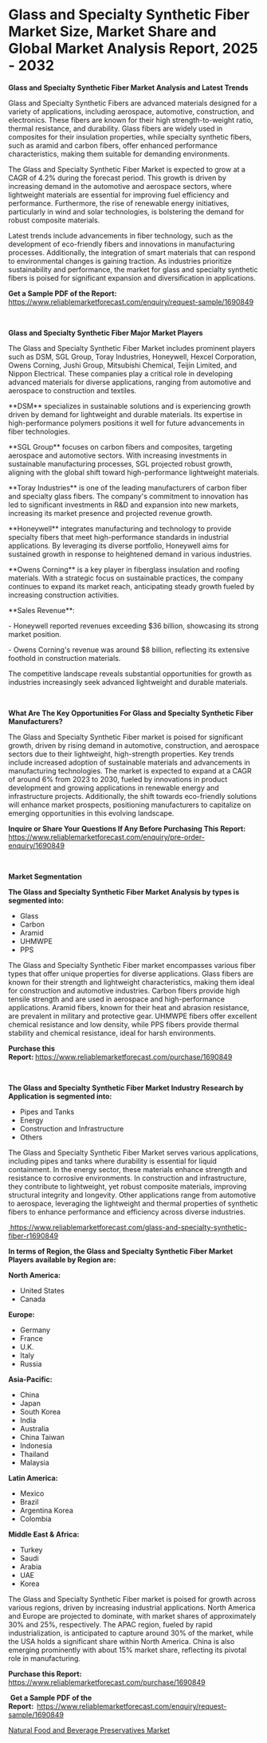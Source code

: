<p><h1>Glass and Specialty Synthetic Fiber Market Size, Market Share and Global Market Analysis Report, 2025 - 2032</h1></p><p><strong>Glass and Specialty Synthetic Fiber Market Analysis and Latest Trends</strong></p>
<p><p>Glass and Specialty Synthetic Fibers are advanced materials designed for a variety of applications, including aerospace, automotive, construction, and electronics. These fibers are known for their high strength-to-weight ratio, thermal resistance, and durability. Glass fibers are widely used in composites for their insulation properties, while specialty synthetic fibers, such as aramid and carbon fibers, offer enhanced performance characteristics, making them suitable for demanding environments.</p><p>The Glass and Specialty Synthetic Fiber Market is expected to grow at a CAGR of 4.2% during the forecast period. This growth is driven by increasing demand in the automotive and aerospace sectors, where lightweight materials are essential for improving fuel efficiency and performance. Furthermore, the rise of renewable energy initiatives, particularly in wind and solar technologies, is bolstering the demand for robust composite materials. </p><p>Latest trends include advancements in fiber technology, such as the development of eco-friendly fibers and innovations in manufacturing processes. Additionally, the integration of smart materials that can respond to environmental changes is gaining traction. As industries prioritize sustainability and performance, the market for glass and specialty synthetic fibers is poised for significant expansion and diversification in applications.</p></p>
<p><strong>Get a Sample PDF of the Report:&nbsp;</strong> <a href="https://www.reliablemarketforecast.com/enquiry/request-sample/1690849?utm_campaign=1169&utm_medium=2&utm_source=Github&utm_content=ia&utm_term=06012025&utm_id=glass-and-specialty-synthetic-fiber">https://www.reliablemarketforecast.com/enquiry/request-sample/1690849</a></p>
<p>&nbsp;</p>
<p><strong>Glass and Specialty Synthetic Fiber Major Market Players</strong></p>
<p><p>The Glass and Specialty Synthetic Fiber Market includes prominent players such as DSM, SGL Group, Toray Industries, Honeywell, Hexcel Corporation, Owens Corning, Jushi Group, Mitsubishi Chemical, Teijin Limited, and Nippon Electrical. These companies play a critical role in developing advanced materials for diverse applications, ranging from automotive and aerospace to construction and textiles.</p><p>**DSM** specializes in sustainable solutions and is experiencing growth driven by demand for lightweight and durable materials. Its expertise in high-performance polymers positions it well for future advancements in fiber technologies.</p><p>**SGL Group** focuses on carbon fibers and composites, targeting aerospace and automotive sectors. With increasing investments in sustainable manufacturing processes, SGL projected robust growth, aligning with the global shift toward high-performance lightweight materials.</p><p>**Toray Industries** is one of the leading manufacturers of carbon fiber and specialty glass fibers. The company's commitment to innovation has led to significant investments in R&D and expansion into new markets, increasing its market presence and projected revenue growth.</p><p>**Honeywell** integrates manufacturing and technology to provide specialty fibers that meet high-performance standards in industrial applications. By leveraging its diverse portfolio, Honeywell aims for sustained growth in response to heightened demand in various industries.</p><p>**Owens Corning** is a key player in fiberglass insulation and roofing materials. With a strategic focus on sustainable practices, the company continues to expand its market reach, anticipating steady growth fueled by increasing construction activities.</p><p>**Sales Revenue**: </p><p>- Honeywell reported revenues exceeding $36 billion, showcasing its strong market position.</p><p>- Owens Corning's revenue was around $8 billion, reflecting its extensive foothold in construction materials.</p><p>The competitive landscape reveals substantial opportunities for growth as industries increasingly seek advanced lightweight and durable materials.</p></p>
<p>&nbsp;</p>
<p><strong>What Are The Key Opportunities For Glass and Specialty Synthetic Fiber Manufacturers?</strong></p>
<p><p>The Glass and Specialty Synthetic Fiber market is poised for significant growth, driven by rising demand in automotive, construction, and aerospace sectors due to their lightweight, high-strength properties. Key trends include increased adoption of sustainable materials and advancements in manufacturing technologies. The market is expected to expand at a CAGR of around 6% from 2023 to 2030, fueled by innovations in product development and growing applications in renewable energy and infrastructure projects. Additionally, the shift towards eco-friendly solutions will enhance market prospects, positioning manufacturers to capitalize on emerging opportunities in this evolving landscape.</p></p>
<p><strong>Inquire or Share Your Questions If Any Before Purchasing This Report:</strong> <a href="https://www.reliablemarketforecast.com/enquiry/pre-order-enquiry/1690849?utm_campaign=1169&utm_medium=2&utm_source=Github&utm_content=ia&utm_term=06012025&utm_id=glass-and-specialty-synthetic-fiber">https://www.reliablemarketforecast.com/enquiry/pre-order-enquiry/1690849</a></p>
<p>&nbsp;</p>
<p><strong>Market Segmentation</strong></p>
<p><strong>The Glass and Specialty Synthetic Fiber Market Analysis by types is segmented into:</strong></p>
<p><ul><li>Glass</li><li>Carbon</li><li>Aramid</li><li>UHMWPE</li><li>PPS</li></ul></p>
<p><p>The Glass and Specialty Synthetic Fiber market encompasses various fiber types that offer unique properties for diverse applications. Glass fibers are known for their strength and lightweight characteristics, making them ideal for construction and automotive industries. Carbon fibers provide high tensile strength and are used in aerospace and high-performance applications. Aramid fibers, known for their heat and abrasion resistance, are prevalent in military and protective gear. UHMWPE fibers offer excellent chemical resistance and low density, while PPS fibers provide thermal stability and chemical resistance, ideal for harsh environments.</p></p>
<p><strong>Purchase this Report:&nbsp;</strong><a href="https://www.reliablemarketforecast.com/purchase/1690849?utm_campaign=1169&utm_medium=2&utm_source=Github&utm_content=ia&utm_term=06012025&utm_id=glass-and-specialty-synthetic-fiber">https://www.reliablemarketforecast.com/purchase/1690849</a></p>
<p>&nbsp;</p>
<p><strong>The Glass and Specialty Synthetic Fiber Market Industry Research by Application is segmented into:</strong></p>
<p><ul><li>Pipes and Tanks</li><li>Energy</li><li>Construction and Infrastructure</li><li>Others</li></ul></p>
<p><p>The Glass and Specialty Synthetic Fiber Market serves various applications, including pipes and tanks where durability is essential for liquid containment. In the energy sector, these materials enhance strength and resistance to corrosive environments. In construction and infrastructure, they contribute to lightweight, yet robust composite materials, improving structural integrity and longevity. Other applications range from automotive to aerospace, leveraging the lightweight and thermal properties of synthetic fibers to enhance performance and efficiency across diverse industries.</p></p>
<p><a href="https://www.reliablemarketforecast.com/glass-and-specialty-synthetic-fiber-r1690849?utm_campaign=1169&utm_medium=2&utm_source=Github&utm_content=ia&utm_term=06012025&utm_id=glass-and-specialty-synthetic-fiber">&nbsp;https://www.reliablemarketforecast.com/glass-and-specialty-synthetic-fiber-r1690849</a></p>
<p><strong>In terms of Region, the Glass and Specialty Synthetic Fiber Market Players available by Region are:</strong></p>
<p>
    <p> <strong> North America: </strong>
        <ul>
            <li>United States</li>
            <li>Canada</li>
        </ul>
        </p> 
    <p> <strong> Europe: </strong>
        <ul>
            <li>Germany</li>
            <li>France</li>
            <li>U.K.</li>
            <li>Italy</li>
            <li>Russia</li>
        </ul>
        </p> 
    <p> <strong> Asia-Pacific: </strong>
        <ul>
            <li>China</li>
            <li>Japan</li>
            <li>South Korea</li>
            <li>India</li>
            <li>Australia</li>
            <li>China Taiwan</li>
            <li>Indonesia</li>
            <li>Thailand</li>
            <li>Malaysia</li>
        </ul>
        </p> 
    <p> <strong> Latin America: </strong>
        <ul>
            <li>Mexico</li>
            <li>Brazil</li>
            <li>Argentina Korea</li>
            <li>Colombia</li>
        </ul>
        </p> 
    <p> <strong> Middle East & Africa: </strong>
        <ul>
            <li>Turkey</li>
            <li>Saudi</li>
            <li>Arabia</li>
            <li>UAE</li>
            <li>Korea</li>
        </ul>
    </p>
    </p>
<p><p>The Glass and Specialty Synthetic Fiber market is poised for growth across various regions, driven by increasing industrial applications. North America and Europe are projected to dominate, with market shares of approximately 30% and 25%, respectively. The APAC region, fueled by rapid industrialization, is anticipated to capture around 30% of the market, while the USA holds a significant share within North America. China is also emerging prominently with about 15% market share, reflecting its pivotal role in manufacturing.</p></p>
<p><strong>Purchase this Report: </strong><a href="https://www.reliablemarketforecast.com/purchase/1690849?utm_campaign=1169&utm_medium=2&utm_source=Github&utm_content=ia&utm_term=06012025&utm_id=glass-and-specialty-synthetic-fiber">https://www.reliablemarketforecast.com/purchase/1690849</a></p>
<p>&nbsp;<strong>Get a Sample PDF of the Report:&nbsp;&nbsp;</strong><a href="https://www.reliablemarketforecast.com/enquiry/request-sample/1690849?utm_campaign=1169&utm_medium=2&utm_source=Github&utm_content=ia&utm_term=06012025&utm_id=glass-and-specialty-synthetic-fiber">https://www.reliablemarketforecast.com/enquiry/request-sample/1690849</a></p>
<p><strong></strong></p>
<p><p><a href="https://github.com/pizolina/Market-Research-Report-List-6/blob/main/natural-food-and-beverage-preservatives-market.md?utm_campaign=1169&utm_medium=2&utm_source=Github&utm_content=ia&utm_term=06012025&utm_id=glass-and-specialty-synthetic-fiber">Natural Food and Beverage Preservatives Market</a></p></p>